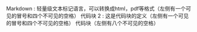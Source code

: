 Markdown
:   轻量级文本标记语言，可以转换成html，pdf等格式（左侧有一个可见的冒号和四个不可见的空格）
代码块 2
:   这是代码块的定义（左侧有一个可见的冒号和四个不可见的空格）
        代码块（左侧有八个不可见的空格）
